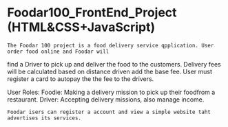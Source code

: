 # Foodar100_FrontEnd_Project (HTML&amp;CSS+JavaScript)

    The Foodar 100 project is a food delivery service qpplication. User order food online and Foodar will
find a Driver to pick up and deliver the food to the customers. 
    Delivery fees will be calculated based on distance driven add the base fee. User must register a card
to autopay the the fee to the drivers.

User Roles:
Foodie: Making a delivery mission to pick up their foodfrom a restaurant.
Driver: Accepting delivery missions, also manage income.

    Foodar isers can register a account and view a simple website taht advertises its services.
